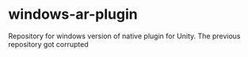 # windows-ar-plugin
Repository for windows version of native plugin for Unity. The previous repository got corrupted

